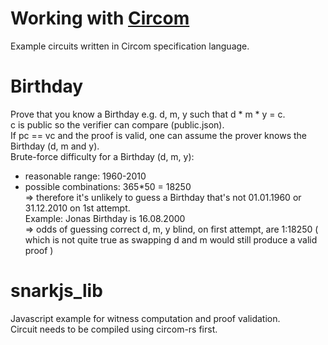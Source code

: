 # Working with [Circom](https://docs.circom.io/getting-started/writing-circuits/)
Example circuits written in Circom specification language.
# Birthday
Prove that you know a Birthday e.g. d, m, y such that d * m * y = c. \
c is public so the verifier can compare (public.json). \
If pc == vc and the proof is valid, one can assume the prover knows the Birthday (d, m and y). \
Brute-force difficulty for a Birthday (d, m, y):
  - reasonable range: 1960-2010
  - possible combinations: 365*50 = 18250 \
  => therefore it's unlikely to guess a Birthday that's not 01.01.1960 or 31.12.2010 on 1st attempt. \
Example: Jonas Birthday is 16.08.2000 \
=> odds of guessing correct d, m, y blind, on first attempt, are 1:18250 ( which is not quite true as swapping d and m would still produce a valid proof )
# snarkjs_lib
Javascript example for witness computation and proof validation. \
Circuit needs to be compiled using circom-rs first.
